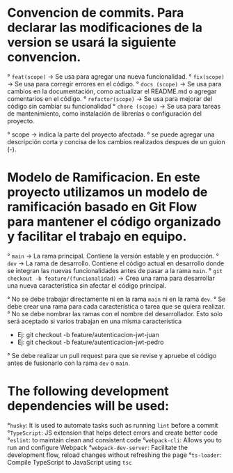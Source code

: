 # Convencion de commits. Para declarar las modificaciones de la version se usará la siguiente convencion. 
° `feat(scope)` -> Se usa para agregar una nueva funcionalidad.
° `fix(scope)` -> Se usa para corregir errores en el código. 
° `docs (scope)` -> Se usa para cambios en la documentación, como actualizar el README.md o agregar comentarios en el código.
° `refactor(scope)` -> Se usa para mejorar del código sin cambiar su funcionalidad
° `chore (scope)` -> Se usa para tareas de mantenimiento, como instalación de librerías o configuración del proyecto.

° scope -> indica la parte del proyecto afectada. 
° se puede agregar una descripción corta y concisa de los cambios realizados despues de un guion (-).

# Modelo de Ramificacion. En este proyecto utilizamos un modelo de ramificación basado en Git Flow para mantener el código organizado y facilitar el trabajo en equipo.

° `main` -> La rama principal. Contiene la versión estable y en producción. 
° `dev` -> La rama de desarrollo. Contiene el código actual en desarrollo donde se integran las nuevas funcionalidades antes de pasar a la rama `main`. 
° `git checkout -b feature/(funcionalidad)` -> Crea una rama para desarrollar una nueva característica sin afectar el código principal.

° No se debe trabajar directamente ni en la rama `main` ni en la rama `dev`. 
° Se debe crear una rama para cada característica o tarea que se quiera realizar. ° No se debe nombrar las ramas con el nombre del desarrollador. Esto solo será aceptado si varios trabajan en una misma caracteristica 
* Ej: git checkout -b feature/autenticacion-jwt-juan
* Ej: git checkout -b feature/autenticacion-jwt-pedro

° Se debe realizar un pull request para que se revise y apruebe el código antes de fusionarlo con la rama `dev` o `main`.

# The following development dependencies will be used: 

°`husky`: It is used to automate tasks such as running `lint` before a commit
°`TypeScript`: JS extension that helps detect errors and create better code
°`eslint`: to maintain clean and consistent code
°`webpack-cli`: Allows you to run and configure Webpack
°`webpack-dev-server`: Facilitate the development flow, reload changes without refreshing the page
°`ts-loader`: Compile TypeScript to JavaScript using `tsc`